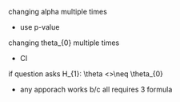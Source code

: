 changing alpha multiple times
* use p-value


changing theta_{0} multiple times
* CI

if question asks H_{1}: \theta <>\neq \theta_{0}
* any apporach works b/c all requires 3 formula


